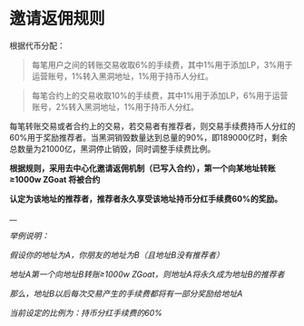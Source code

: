 # 邀请返佣规则

根据代币分配：

> 每笔用户之间的转账交易收取6%的手续费，其中1%用于添加LP，3%用于运营账号，1%转入黑洞地址，1%用于持币人分红。

> 每笔合约上的交易收取10%的手续费，其中1%用于添加LP，6%用于运营账号，2%转入黑洞地址，1%用于持币人分红。

每笔转账交易或者合约上的交易，若交易者有推荐者，则交易手续费持币人分红的60%用于奖励推荐者。当黑洞销毁数量达到总量的90%，即189000亿时，剩余总数量为21000亿，黑洞停止销毁，同时调整手续费比例。

**根据规则，采用去中心化邀请返佣机制（已写入合约），第一个向某地址转账≥1000w ZGoat 将被合约**

**认定为该地址的推荐者，推荐者永久享受该地址持币分红手续费60%的奖励。**

\_\_

_举例说明：_

_假设你的地址为A，你朋友的地址为B（且地址B没有推荐者）_

_地址A第一个向地址B转账≥1000w ZGoat，则地址A将永久成为地址B的推荐者_

_那么，地址B以后每次交易产生的手续费都将有一部分奖励给地址A_

_当前设定的比例为：持币分红手续费的60%_

